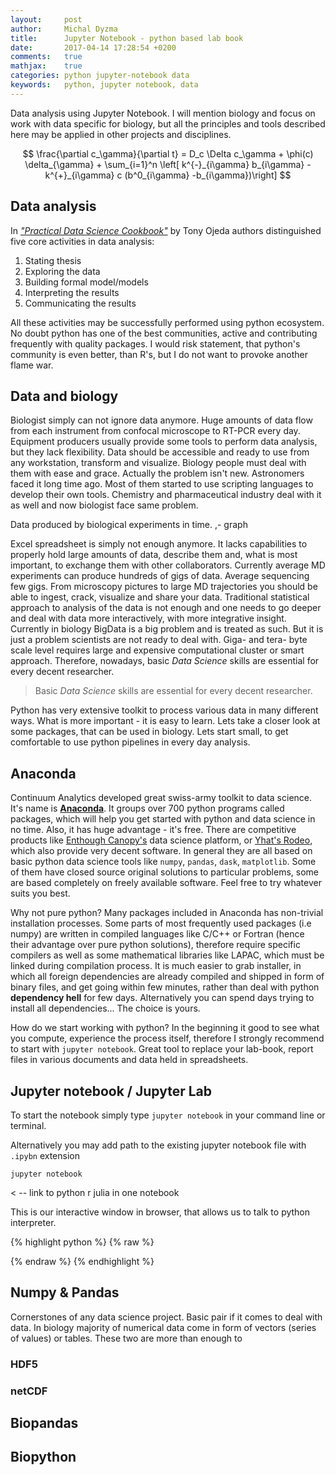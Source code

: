```yaml
---
layout:     post
author:     Michal Dyzma
title:      Jupyter Notebook - python based lab book
date:       2017-04-14 17:28:54 +0200
comments:   true
mathjax:    true
categories: python jupyter-notebook data
keywords:   python, jupyter notebook, data
---
```


Data analysis using Jupyter Notebook. I will mention biology and focus on work with data specific for biology, but  all the principles and tools described here may be applied in other projects and disciplines.

$$
\frac{\partial c_\gamma}{\partial t} = D_c \Delta c_\gamma + \phi(c) \delta_{\gamma} + 
	\sum_{i=1}^n \left[ k^{-}_{i\gamma} b_{i\gamma} - k^{+}_{i\gamma} c (b^0_{i\gamma} -b_{i\gamma})\right]
$$

## Data analysis

In [_"Practical Data Science Cookbook"_][data-science-cookbook] by Tony Ojeda authors distinguished five core activities in data analysis:

1. Stating thesis
2. Exploring the data
3. Building formal model/models
4. Interpreting the results
5. Communicating the results

All these activities may be successfully performed using python ecosystem. No doubt python has one of the best communities, active and contributing frequently with quality packages. I would risk statement, that python's community is even better, than R's, but I do not want to provoke another flame war.


## Data and biology

Biologist simply can not ignore data anymore. Huge amounts of data flow from each instrument from confocal microscope to RT-PCR every day. Equipment producers usually provide some tools to perform data analysis, but they lack flexibility. Data should be accessible and ready to use from any workstation, transform and visualize. Biology people must deal with them with ease and grace. Actually the problem isn't new. Astronomers faced it long time ago. Most of them started to use scripting languages to develop their own tools. Chemistry and pharmaceutical industry deal with it as well and now biologist face same problem. 


Data produced by biological experiments in time. ,- graph



Excel spreadsheet is simply not enough anymore. It lacks capabilities to properly hold large amounts of data, describe them and, what is most important, to exchange them with other collaborators.  Currently average MD experiments can produce hundreds of gigs of data. Average sequencing few gigs. From microscopy pictures to large MD trajectories you should be able to ingest, crack, visualize and share your data. Traditional statistical approach to analysis of the data is not enough and one needs to go deeper and deal with data more interactively, with more integrative insight. Currently in biology BigData is a big problem and is treated as such. But it is just a problem scientists are not ready to deal with. Giga- and tera- byte scale level requires large and expensive computational cluster or smart approach. Therefore, nowadays, basic _Data Science_ skills are essential for every decent researcher.

> Basic _Data Science_ skills are essential for every decent researcher.

Python has very extensive toolkit to process various data in many different ways. What is more important - it is easy to learn. Lets take a closer look at some packages, that can be used in biology. Lets start small, to get comfortable to use python pipelines in every day analysis.

## Anaconda

Continuum Analytics developed great swiss-army toolkit to data science. It's name is [__Anaconda__][Anaconda]. It groups over 700 python programs called packages, which will help you get started with python and data science in no time. Also, it has huge advantage - it's free. There are competitive products like [Enthough Canopy's][Canopy] data science platform, or [Yhat's Rodeo][Rodeo], which also provide very decent software. In general they are all based on basic python data science tools like `numpy`, `pandas`, `dask`, `matplotlib`. Some of them have closed source original solutions to particular problems, some are based completely on freely available software. Feel free to try whatever suits you best. 

Why not pure python? Many packages included in Anaconda has non-trivial installation processes. Some parts of most frequently used packages (i.e numpy) are written in compiled languages like C/C++ or Fortran (hence their advantage over pure python solutions), therefore require specific compilers as well as some mathematical libraries like LAPAC, which must be linked during  compilation process. It is much easier to grab installer, in which all foreign dependencies are already compiled and shipped in form of binary files, and get going within few minutes, rather than deal with python __dependency hell__ for few days. Alternatively you can spend days trying to install all dependencies... The choice is yours.

How do we start working with python? In the beginning it good to see what you compute, experience the process itself, therefore I strongly recommend to start with `jupyter notebook`. Great tool to replace your lab-book, report files in various documents and data held in spreadsheets. 

## Jupyter notebook / Jupyter Lab 

To start the notebook simply type `jupyter notebook` in your command line or terminal. 

Alternatively you may add path to the existing jupyter notebook file with `.ipybn` extension

``` jupyter notebook ```


< -- link to python r julia in one notebook



This is our interactive window in browser, that allows us to talk to python interpreter. 

{% highlight python %}
{% raw %}
<title>{% if page.title %}{{ page.title }} - {{ site.title }}{% else %}{{ site.title }}{% endif %}</title>
{% endraw %}
{% endhighlight %}

## Numpy & Pandas

Cornerstones of any data science project. Basic pair if it comes to deal with data. In biology majority of numerical data come in form of vectors (series of values) or tables. These two are more than enough to 


### HDF5



### netCDF



## Biopandas




## Biopython



<!-- Links -->

[Anaconda]: https://www.continuum.io/anaconda-overview
[Canopy]: https://www.enthought.com/products/canopy/
[Rodeo]: https://www.yhat.com/products/rodeo
[data-science-cookbook]: https://www.packtpub.com/mapt/book/big_data_and_business_intelligence/9781783980246
